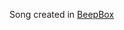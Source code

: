 Song created in [BeepBox](https://www.beepbox.co/#9n31s9k4l00e0ft1Za7g0fj07r1i0o133T1v0u83f0q8z10q5231d03AbF6B2Q0572P9995E2b273T1v1u72f10u7q00d03A1FhB8Q4154Pd567E178T1v3ub7f0q0x10p71d23A5F4B9Q0001Pffa7E4b862363379T4v0uf0f0q011z6666ji8k8k3jSBKSJJAArriiiiii07JCABrzrrrrrrr00YrkqHrsrrrrjr005zrAqzrjzrrqr1jRjrqGGrrzsrsA099ijrABJJJIAzrrtirqrqjqixzsrAjrqjiqaqqysttAJqjikikrizrHtBJJAzArzrIsRCITKSS099ijrAJS____Qg99habbCAYrDzh00E0b4h4h4g004h404h4h4g00028y4h4h4i804h4h4i8y8y0p222FE_k1j2llkQRllkQRl4o2CzQ5c2hM5dh7n9i5BBBp60FE-kxihRO5979lCnhihVw4t1QYz0kBU4zjhy17hghQkk4t517hghWPd6hRekRjBdeqcCXOHSsyqrFGCWqFLpGM0)
